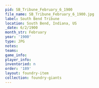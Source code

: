 ```yaml
---
pid: SB_Tribune_February_6_1900
file_name: SB_Tribune_February_6_1900.jpg
label: South Bend Tribune
location: South Bend, Indiana, US
_date: 6/2/1900
month_str: February
year: '1900'
type: JPG
notes: 
teams: 
game_info: 
player_info: 
inventoried: n
order: '189'
layout: foundry-item
collection: foundry-giants
---
```

